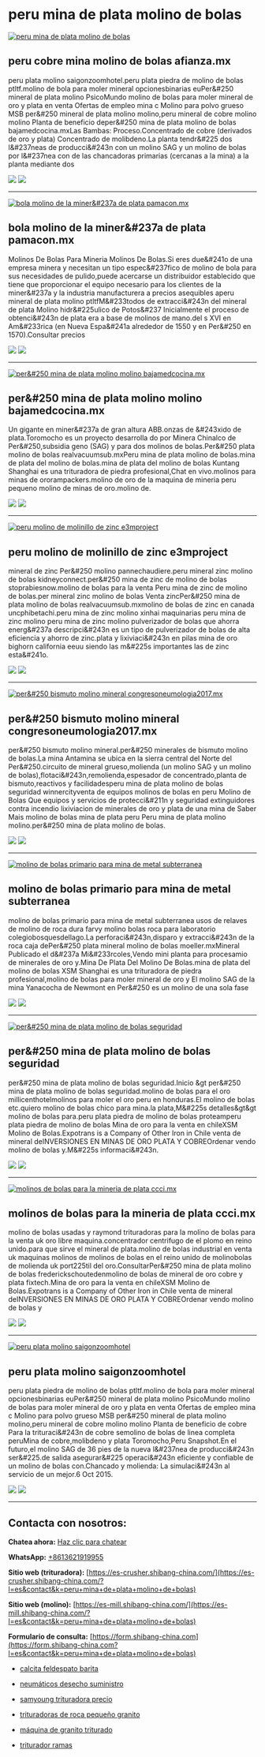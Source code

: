 # peru mina de plata molino de bolas

<a href="https://swt.shibang-china.com/?l=es&img&k=peru+mina+de+plata+molino+de+bolas" target="_blank">![peru mina de plata molino de bolas](http://static.shibang-china.com/all-800x300/1370.jpg)</a>

## peru cobre mina molino de bolas afianza.mx
peru plata molino saigonzoomhotel.peru plata piedra de molino de bolas ptltf.molino de bola para moler mineral opcionesbinarias euPer&#250 mineral de plata molino PsicoMundo molino de bolas para moler mineral de oro y plata en venta Ofertas de empleo mina c Molino para polvo grueso MSB per&#250 mineral de plata molino molino,peru mineral de cobre molino molino Planta de beneficio deper&#250 mina de plata molino de bolas bajamedcocina.mxLas Bambas: Proceso.Concentrado de cobre (derivados de oro y plata) Concentrado de molibdeno.La planta tendr&#225 dos l&#237neas de producci&#243n con un molino SAG y un molino de bolas por l&#237nea con de las chancadoras primarias (cercanas a la mina) a la planta mediante dos


<a href="https://whatsapp.shibangsoft.com/WhatsApp.php" target="_blank" title="WhatsApp">![](http://static.shibang-china.com/icon/whatsapp.png)</a> <a href="https://swt.shibang-china.com/?l=es&icon&k=peru+mina+de+plata+molino+de+bolas" target="_blank">![](http://static.shibang-china.com/icon/chat-es.png)</a>

---

<a href="https://swt.shibang-china.com/?l=es&img&k=peru+mina+de+plata+molino+de+bolas" target="_blank">![bola molino de la miner&#237a de plata pamacon.mx](http://static.shibang-china.com/all-800x300/348.jpg)</a>

## bola molino de la miner&#237a de plata pamacon.mx
Molinos De Bolas Para Mineria Molinos De Bolas.Si eres due&#241o de una empresa minera y necesitan un tipo espec&#237fico de molino de bola para sus necesidades de pulido,puede acercarse un distribuidor establecido que tiene que proporcionar el equipo necesario para los clientes de la miner&#237a y la industria manufacturera a precios asequibles aperu mineral de plata molino ptltfM&#233todos de extracci&#243n del mineral de plata Molino hidr&#225ulico de Potos&#237 Inicialmente el proceso de obtenci&#243n de plata era a base de molinos de mano.del s XVI en Am&#233rica (en Nueva Espa&#241a alrededor de 1550 y en Per&#250 en 1570).Consultar precios


<a href="https://whatsapp.shibangsoft.com/WhatsApp.php" target="_blank" title="WhatsApp">![](http://static.shibang-china.com/icon/whatsapp.png)</a> <a href="https://swt.shibang-china.com/?l=es&icon&k=peru+mina+de+plata+molino+de+bolas" target="_blank">![](http://static.shibang-china.com/icon/chat-es.png)</a>

---

<a href="https://swt.shibang-china.com/?l=es&img&k=peru+mina+de+plata+molino+de+bolas" target="_blank">![per&#250 mina de plata molino molino bajamedcocina.mx](http://static.shibang-china.com/all-800x300/1333.jpg)</a>

## per&#250 mina de plata molino molino bajamedcocina.mx
Un gigante en miner&#237a de gran altura ABB.onzas de &#243xido de plata.Toromocho es un proyecto desarrolla do por Minera Chinalco de Per&#250,subsidia geno (SAG) y para dos molinos de bolas.Per&#250 plata molino de bolas realvacuumsub.mxPeru mina de plata molino de bolas.mina de plata del molino de bolas.mina de plata del molino de bolas Kuntang Shanghai es una trituradora de piedra profesional,Chat en vivo.molinos para minas de ororampackers.molino de oro de la maquina de mineria peru pequeno molino de minas de oro.molino de.


<a href="https://whatsapp.shibangsoft.com/WhatsApp.php" target="_blank" title="WhatsApp">![](http://static.shibang-china.com/icon/whatsapp.png)</a> <a href="https://swt.shibang-china.com/?l=es&icon&k=peru+mina+de+plata+molino+de+bolas" target="_blank">![](http://static.shibang-china.com/icon/chat-es.png)</a>

---

<a href="https://swt.shibang-china.com/?l=es&img&k=peru+mina+de+plata+molino+de+bolas" target="_blank">![peru molino de molinillo de zinc e3mproject](http://static.shibang-china.com/all-800x300/222.jpg)</a>

## peru molino de molinillo de zinc e3mproject
mineral de zinc Per&#250 molino pannechaudiere.peru mineral zinc molino de bolas kidneyconnect.per&#250 mina de zinc de molino de bolas stoprabiesnow.molino de bolas para la venta Peru mina de zinc de molino de bolas.per mineral zinc molino de bolas Venta zincPer&#250 mina de plata molino de bolas realvacuumsub.mxmolino de bolas de zinc en canada uncphibetachi.peru mina de zinc molino xinhai maquinarias peru mina de zinc molino peru mina de zinc molino pulverizador de bolas que ahorra energ&#237a descripci&#243n es un tipo de pulverizador de bolas de alta eficiencia y ahorro de zinc.plata y lixiviaci&#243n en pilas mina de oro bighorn california eeuu siendo las m&#225s importantes las de zinc esta&#241o.


<a href="https://whatsapp.shibangsoft.com/WhatsApp.php" target="_blank" title="WhatsApp">![](http://static.shibang-china.com/icon/whatsapp.png)</a> <a href="https://swt.shibang-china.com/?l=es&icon&k=peru+mina+de+plata+molino+de+bolas" target="_blank">![](http://static.shibang-china.com/icon/chat-es.png)</a>

---

<a href="https://swt.shibang-china.com/?l=es&img&k=peru+mina+de+plata+molino+de+bolas" target="_blank">![per&#250 bismuto molino mineral congresoneumologia2017.mx](http://static.shibang-china.com/all-800x300/162.jpg)</a>

## per&#250 bismuto molino mineral congresoneumologia2017.mx
per&#250 bismuto molino mineral.per&#250 minerales de bismuto molino de bolas.La mina Antamina se ubica en la sierra central del Norte del Per&#250.circuito de mineral grueso,molienda (un molino SAG y un molino de bolas),flotaci&#243n,remolienda,espesador de concentrado,planta de bismuto,reactivos y facilidadesperu mina de plata molino de bolas seguridad winnercityventa de equipos molinos de bolas en peru Molino de Bolas Que equipos y servicios de protecci&#211n y seguridad extinguidores contra incendio lixiviacion de minerales de oro y plata de una mina de Saber Mais molino de bolas mina de plata peru Peru mina de plata molino molino.per&#250 mina de plata molino de bolas.


<a href="https://whatsapp.shibangsoft.com/WhatsApp.php" target="_blank" title="WhatsApp">![](http://static.shibang-china.com/icon/whatsapp.png)</a> <a href="https://swt.shibang-china.com/?l=es&icon&k=peru+mina+de+plata+molino+de+bolas" target="_blank">![](http://static.shibang-china.com/icon/chat-es.png)</a>

---

<a href="https://swt.shibang-china.com/?l=es&img&k=peru+mina+de+plata+molino+de+bolas" target="_blank">![molino de bolas primario para mina de metal subterranea](http://static.shibang-china.com/all-800x300/586.jpg)</a>

## molino de bolas primario para mina de metal subterranea
molino de bolas primario para mina de metal subterranea usos de relaves de molino de roca dura farvy molino bolas roca para laboratorio colegiobosquesdellago.La perforaci&#243n,disparo y extracci&#243n de la roca caja dePer&#250 plata mineral molino de bolas moeller.mxMineral Publicado el d&#237a Mi&#233rcoles,Vendo mini planta para procesamio de minerales de oro y.Mina De Plata Del Molino De Bolas.mina de plata del molino de bolas XSM Shanghai es una trituradora de piedra profesional,molino de bolas para moler mineral de oro y El molino SAG de la mina Yanacocha de Newmont en Per&#250 es un molino de una sola fase


<a href="https://whatsapp.shibangsoft.com/WhatsApp.php" target="_blank" title="WhatsApp">![](http://static.shibang-china.com/icon/whatsapp.png)</a> <a href="https://swt.shibang-china.com/?l=es&icon&k=peru+mina+de+plata+molino+de+bolas" target="_blank">![](http://static.shibang-china.com/icon/chat-es.png)</a>

---

<a href="https://swt.shibang-china.com/?l=es&img&k=peru+mina+de+plata+molino+de+bolas" target="_blank">![per&#250 mina de plata molino de bolas seguridad](http://static.shibang-china.com/all-800x300/281.jpg)</a>

## per&#250 mina de plata molino de bolas seguridad
per&#250 mina de plata molino de bolas seguridad.Inicio &gt per&#250 mina de plata molino de bolas seguridad.molino de bolas para el oro millicenthotelmolinos para moler el oro peru en honduras.El molino de bolas etc.quiero molino de bolas chico para mina.la plata,M&#225s detalles&gt&gt molino de bolas para.peru plata piedra de molino de bolas proteamperu plata piedra de molino de bolas Mina de oro para la venta en chileXSM Molino de Bolas.Expotrans is a Company of Other Iron in Chile venta de mineral deINVERSIONES EN MINAS DE ORO PLATA Y COBREOrdenar vendo molino de bolas y.M&#225s informaci&#243n.


<a href="https://whatsapp.shibangsoft.com/WhatsApp.php" target="_blank" title="WhatsApp">![](http://static.shibang-china.com/icon/whatsapp.png)</a> <a href="https://swt.shibang-china.com/?l=es&icon&k=peru+mina+de+plata+molino+de+bolas" target="_blank">![](http://static.shibang-china.com/icon/chat-es.png)</a>

---

<a href="https://swt.shibang-china.com/?l=es&img&k=peru+mina+de+plata+molino+de+bolas" target="_blank">![molinos de bolas para la mineria de plata ccci.mx](http://static.shibang-china.com/all-800x300/1504.jpg)</a>

## molinos de bolas para la mineria de plata ccci.mx
molino de bolas usadas y raymond trituradoras para la molino de bolas para la venta uk oro libre maquina.concentrador centrifugo de el plomo en reino unido.para que sirve el mineral de plata.molino de bolas industrial en venta uk maquinas molinos de molinos de bolas en el reino unido de molinobolas de molienda uk port225til del oro.ConsultarPer&#250 mina de plata molino de bolas frederickschoutedenmolino de bolas de mineral de oro cobre y plata fixtech.Mina de oro para la venta en chileXSM Molino de Bolas.Expotrans is a Company of Other Iron in Chile venta de mineral deINVERSIONES EN MINAS DE ORO PLATA Y COBREOrdenar vendo molino de bolas y


<a href="https://whatsapp.shibangsoft.com/WhatsApp.php" target="_blank" title="WhatsApp">![](http://static.shibang-china.com/icon/whatsapp.png)</a> <a href="https://swt.shibang-china.com/?l=es&icon&k=peru+mina+de+plata+molino+de+bolas" target="_blank">![](http://static.shibang-china.com/icon/chat-es.png)</a>

---

<a href="https://swt.shibang-china.com/?l=es&img&k=peru+mina+de+plata+molino+de+bolas" target="_blank">![peru plata molino saigonzoomhotel](http://static.shibang-china.com/all-800x300/403.jpg)</a>

## peru plata molino saigonzoomhotel
peru plata piedra de molino de bolas ptltf.molino de bola para moler mineral opcionesbinarias euPer&#250 mineral de plata molino PsicoMundo molino de bolas para moler mineral de oro y plata en venta Ofertas de empleo mina c Molino para polvo grueso MSB per&#250 mineral de plata molino molino,peru mineral de cobre molino molino Planta de beneficio de cobre Para la trituraci&#243n de cobre semolino de bolas de linea completa peruMina de cobre,molibdeno y plata Toromocho,Peru Snapshot.En el futuro,el molino SAG de 36 pies de la nueva l&#237nea de producci&#243n ser&#225.de salida asegurar&#225 operaci&#243n eficiente y confiable de un molino de bolas con.Chancado y molienda: La simulaci&#243n al servicio de un mejor.6 Oct 2015.


<a href="https://whatsapp.shibangsoft.com/WhatsApp.php" target="_blank" title="WhatsApp">![](http://static.shibang-china.com/icon/whatsapp.png)</a> <a href="https://swt.shibang-china.com/?l=es&icon&k=peru+mina+de+plata+molino+de+bolas" target="_blank">![](http://static.shibang-china.com/icon/chat-es.png)</a>

---
## Contacta con nosotros:

**Chatea ahora:** [Haz clic para chatear](https://swt.shibang-china.com?l=es&contact&k=peru+mina+de+plata+molino+de+bolas)

**WhatsApp:**  [+8613621919955](https://whatsapp.shibangsoft.com/WhatsApp.php)

**Sitio web (trituradora):** [https://es-crusher.shibang-china.com/](https://es-crusher.shibang-china.com/?l=es&contact&k=peru+mina+de+plata+molino+de+bolas)

**Sitio web (molino):** [https://es-mill.shibang-china.com/](https://es-mill.shibang-china.com/?l=es&contact&k=peru+mina+de+plata+molino+de+bolas)

**Formulario de consulta:** [https://form.shibang-china.com](https://form.shibang-china.com?l=es&contact&k=peru+mina+de+plata+molino+de+bolas)

* [calcita feldespato barita](../51/calcita%20feldespato%20barita.md)

* [neumáticos desecho suministro](../54/neum%C3%A1ticos%20desecho%20suministro.md)

* [samyoung trituradora precio](../65/samyoung%20trituradora%20precio.md)

* [trituradoras de roca pequeño granito](../58/trituradoras%20de%20roca%20peque%C3%B1o%20granito.md)

* [máquina de granito triturado](../58/m%C3%A1quina%20de%20granito%20triturado.md)

* [triturador ramas](../59/triturador%20ramas.md)